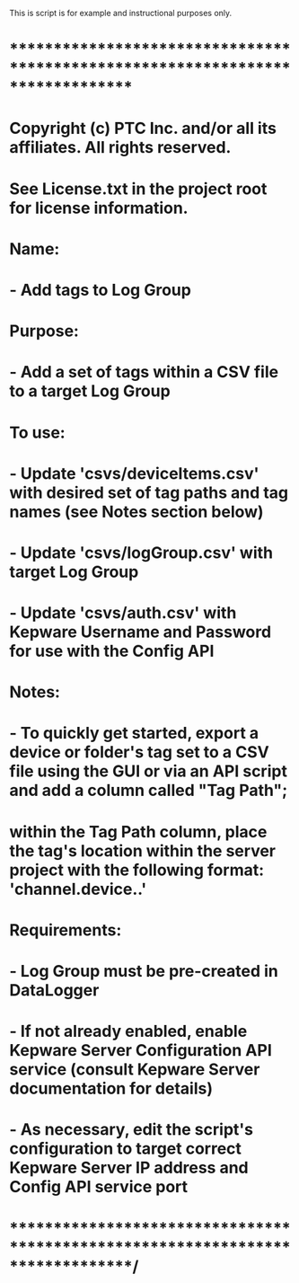 This is script is for example and instructional purposes only.

# ******************************************************************************
#  Copyright (c) PTC Inc. and/or all its affiliates. All rights reserved.
#  See License.txt in the project root for license information.
#
#   Name:
#    - Add tags to Log Group
#   
#   Purpose: 
#    - Add a set of tags within a CSV file to a target Log Group
#
#   To use:
#    - Update 'csvs/deviceItems.csv' with desired set of tag paths and tag names (see Notes section below)
#    - Update 'csvs/logGroup.csv' with target Log Group
#    - Update 'csvs/auth.csv' with Kepware Username and Password for use with the Config API
#
#   Notes:
#   - To quickly get started, export a device or folder's tag set to a CSV file using the GUI or via an API script and add a column called "Tag Path"; 
#       within the Tag Path column, place the tag's location within the server project with the following format: 'channel.device.<folders>.'
#
#   Requirements: 
#    - Log Group must be pre-created in DataLogger
#    - If not already enabled, enable Kepware Server Configuration API service (consult Kepware Server documentation for details)
#    - As necessary, edit the script's configuration to target correct Kepware Server IP address and Config API service port 
# ******************************************************************************/